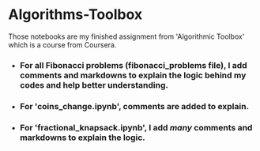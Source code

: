 # Algorithms-Toolbox
Those notebooks are my finished assignment from 'Algorithmic Toolbox' which is a course from Coursera.

* ### For all Fibonacci problems (fibonacci_problems file), I add comments and markdowns to explain the logic behind my codes and help better understanding.
* ### For 'coins_change.ipynb', comments are added to explain.
* ### For 'fractional_knapsack.ipynb', I add *many* comments and markdowns to explain the logic.